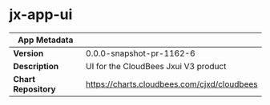# jx-app-ui

|App Metadata||
|---|---|
| **Version** | 0.0.0-snapshot-pr-1162-6 |
| **Description** | UI for the CloudBees Jxui V3 product |
| **Chart Repository** | https://charts.cloudbees.com/cjxd/cloudbees |
